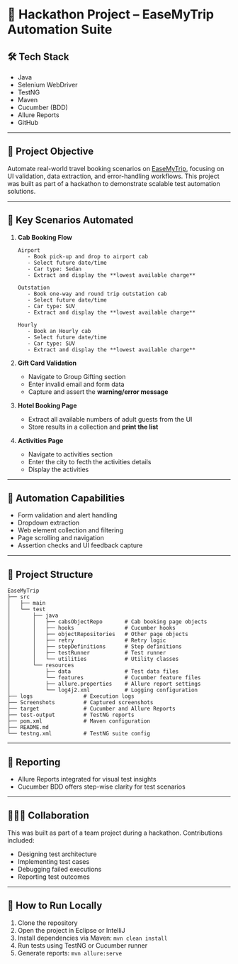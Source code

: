 # 📘 Hackathon Project – EaseMyTrip Automation Suite

## 🛠️ Tech Stack
- Java  
- Selenium WebDriver  
- TestNG  
- Maven  
- Cucumber (BDD)  
- Allure Reports  
- GitHub  

---

## 🎯 Project Objective

Automate real-world travel booking scenarios on [EaseMyTrip](https://www.easemytrip.com), focusing on UI validation, data extraction, and error-handling workflows. This project was built as part of a hackathon to demonstrate scalable test automation solutions.

---

## 🚗 Key Scenarios Automated

1. **Cab Booking Flow**
   ```
   Airport
      - Book pick-up and drop to airport cab
      - Select future date/time  
      - Car type: Sedan
      - Extract and display the **lowest available charge**
   ```
   ```
   Outstation
      - Book one-way and round trip outstation cab
      - Select future date/time
      - Car type: SUV  
      - Extract and display the **lowest available charge**
   ```
   ```
   Hourly
      - Book an Hourly cab  
      - Select future date/time
      - Car type: SUV  
      - Extract and display the **lowest available charge**
   ```

3. **Gift Card Validation**
   - Navigate to Group Gifting section  
   - Enter invalid email and form data  
   - Capture and assert the **warning/error message**

4. **Hotel Booking Page**
   - Extract all available numbers of adult guests from the UI  
   - Store results in a collection and **print the list**

3. **Activities Page**
   - Navigate to activities section
   - Enter the city to fecth the activities details
   - Display the activities 

---

## 🧪 Automation Capabilities

- Form validation and alert handling  
- Dropdown extraction  
- Web element collection and filtering  
- Page scrolling and navigation  
- Assertion checks and UI feedback capture  

---

## 📁 Project Structure

```
EaseMyTrip
├── src
│   ├── main
│   └── test
│       ├── java
│       │   ├── cabsObjectRepo       # Cab booking page objects
│       │   ├── hooks                # Cucumber hooks
│       │   ├── objectRepositories   # Other page objects
│       │   ├── retry                # Retry logic
│       │   ├── stepDefinitions      # Step definitions
│       │   ├── testRunner           # Test runner
│       │   └── utilities            # Utility classes
│       └── resources
│           ├── data                 # Test data files
│           └── features             # Cucumber feature files
│           ├── allure.properties    # Allure report settings
│           └── log4j2.xml           # Logging configuration
├── logs                # Execution logs
├── Screenshots         # Captured screenshots
├── target              # Cucumber and Allure Reports
├── test-output         # TestNG reports
├── pom.xml             # Maven configuration
├── README.md
└── testng.xml          # TestNG suite config
```

---

## 📸 Reporting

- Allure Reports integrated for visual test insights  
- Cucumber BDD offers step-wise clarity for test scenarios  

---

## 🧑‍🤝‍🧑 Collaboration

This was built as part of a team project during a hackathon. Contributions included:
- Designing test architecture  
- Implementing test cases  
- Debugging failed executions  
- Reporting test outcomes  

---

## 🚀 How to Run Locally

1. Clone the repository
2. Open the project in Eclipse or IntelliJ  
3. Install dependencies via Maven: `mvn clean install`  
4. Run tests using TestNG or Cucumber runner  
5. Generate reports: `mvn allure:serve`  
